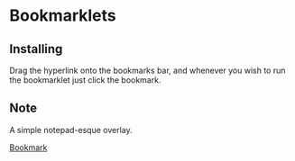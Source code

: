 # Bookmarklets

## Installing

Drag the hyperlink onto the bookmarks bar, and whenever you wish to run the bookmarklet just click the bookmark.

## Note

A simple notepad-esque overlay.

<a href='javascript:function makeDrag(elmnt) {;var pos1 = 0, pos2 = 0, pos3 = 0, pos4 = 0;elmnt.onmousedown = dragMouseDown;function dragMouseDown(e) {;if (e.button === 2) {;e = e || window.event;e.preventDefault();pos3 = e.clientX;pos4 = e.clientY;document.onmouseup = closeDragElement;document.onmousemove = elementDrag;};};function elementDrag(e) {;e = e || window.event;e.preventDefault();pos1 = pos3 - e.clientX;pos2 = pos4 - e.clientY;pos3 = e.clientX;pos4 = e.clientY;elmnt.style.top = (elmnt.offsetTop - pos2) + "px";elmnt.style.left = (elmnt.offsetLeft - pos1) + "px";};function closeDragElement() {;document.onmouseup = null;document.onmousemove = null;};};noteDiv = document.createElement("div");noteDiv.style.zIndex = "999";note = document.createElement("textarea");closeButton = document.createElement("button");moveButton = document.createElement("button");note.rows = 20;note.cols = 60;note.placeholder = "Protip: You can move the note with right click";noteDiv.style.position = "fixed";noteDiv.style.top = "10%";noteDiv.style.left = "10%";noteDiv.oncontextmenu = (e) => { return false };closeButton.style.position = "absolute";closeButton.style.top = "100%";closeButton.style.left = "100%";closeButton.innerText = "x";closeButton.onclick = (e) => { document.body.removeChild(noteDiv) };noteDiv.appendChild(note);noteDiv.appendChild(closeButton);makeDrag(noteDiv);document.body.appendChild(noteDiv);'>Bookmark</a>
